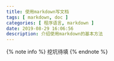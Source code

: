 ```yaml
---
title: 使用markdown写文档
tags: [ markdown, doc ]
categories: [ 程序语言, markdown ]
date: 2019-08-29 16:06:56
description: 介绍使用markdown的基本方法
---
```


{% note info %}
挖坑待填
{% endnote %}
